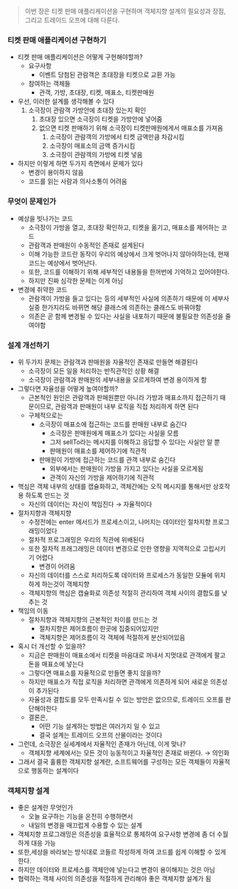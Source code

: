 > 이번 장은 티켓 판매 애플리케이션을 구현하며 객체지향 설계의 필요성과 장점, 그리고 트레이드 오프에 대해 다룬다.

 ### 티켓 판매 애플리케이션 구현하기

- 티켓 판매 애플리케이션은 어떻게 구현해야할까?
    - 요구사항
        - 이벤트 당첨된 관람객은 초대장을 티켓으로 교환 가능
    - 참여하는 객체들
        - 관객, 가방, 초대장, 티켓, 매표소, 티켓판매원
- 우선, 이러한 설계를 생각해볼 수 있다
    1. 소극장이 관람객 가방안에 초대장 있는지 확인
        1. 초대장 있으면 소극장이 티켓을 가방안에 넣어줌
        2. 없으면 티켓 판매하기 위해 소극장이 티켓판매원에게서 매표소를 가져옴
            1. 소극장이 관람객의 가방에서 티켓 금액만큼 차감시킴
            2. 소극장이 매표소의 금액 증가시킴
            3. 소극장이 관람객의 가방에 티켓 넣음
- 하지만 이렇게 하면 두가지 측면에서 문제가 있다
    - 변경이 용이하지 않음
    - 코드를 읽는 사람과 의사소통이 어려움

### 무엇이 문제인가

- 예상을 빗나가는 코드
    - 소극장이 가방을 열고, 초대장 확인하고, 티켓을 옮기고, 매표소를 제어하는 코드
    - 관람객과 판매원이 수동적인 존재로 설계된다
    - 이해 가능한 코드란 동작이 우리의 예상에서 크게 벗어나지 않아야하는데, 현재 코드는 예상에서 벗어난다.
    - 또한, 코드를 이해하기 위해 세부적인 내용들을 한꺼번에 기억하고 있어야한다.
    - 하지만 진짜 심각한 문제는 이게 아님
- 변경에 취약한 코드
    - 관람객이 가방을 들고 있다는 등의 세부적인 사실에 의존하기 때문에 이 세부사실중 한가지라도 바뀌면 해당 클래스에 의존하는 클래스도 바꿔야함
    - 의존은 곧 함께 변경될 수 있다는 사실을 내포하기 때문에 불필요한 의존성을 줄여야함

### 설계 개선하기

- 위 두가지 문제는 관람객과 판매원을 자율적인 존재로 만들면 해결된다
    - 소극장이 모든 일을 처리하는 반직관적인 상황 해결
    - 소극장이 관람객과 판매원의 세부내용을 모르게하여 변경 용이하게 함
- 그렇다면 자율성을 어떻게 높여야할까?
    - 근본적인 원인은 관람객과 판매원뿐만 아니라 가방과 매표소까지 접근하기 때문이므로, 관람객과 판매원이 내부 로직을 직접 처리하게 하면 된다
    - 구체적으로는
        - 소극장이 매표소에 접근하는 코드를 판매원 내부로 숨긴다
            - 소극장은 판매원에게 매표소가 있다는 사실을 모름
            - 그저 sellTo라는 메시지를 이해하고 응답할 수 있다는 사실만 알 뿐
            - 판매원이 매표소를 제어하기에 직관적
        - 판매원이 가방에 접근하는 코드를 관객 내부로 숨긴다
            - 외부에서는 판매원이 가방을 가지고 있다는 사실을 모르게됨
            - 관객이 자신의 가방을 제어하기에 직관적
- 핵심은 객체 내부의 상태를 캡슐화하고, 객체간에는 오직 메시지를 통해서만 상호작용 하도록 만드는 것
    - 자신의 데이터는 자신이 책임진다 → 자율적이다
- 절차지향과 객체지향
    - 수정전에는 enter 메서드가 프로세스이고, 나머지는 데이터인 절차지향 프로그래밍이었다
    - 절차적 프로그래밍은 우리의 직관에 위배된다
    - 또한 절차적 프래그래밍은 데이터 변경으로 인한 영향을 지역적으로 고립시키기 어렵다
        - 변경이 어려움
    - 자신의 데이터를 스스로 처리하도록 데이터와 프로세스가 동일한 모듈에 위치하게 하는것이 객체지향
    - 객체지향의 핵심은 캡슐화로 의존성 적절히 관리하여 객체 사이의 결합도를 낮추는 것
- 책임의 이동
    - 절차지향과 객체지향의 근본적인 차이를 만드는 것
        - 절차지향은 제어흐름이 한곳에 집중되어있지만
        - 객체지향은 제어흐름이 각 객체에 적절하게 분산되어있음
- 혹시 더 개선할 수 있을까?
    - 지금은 판매원이 매표소에서 티켓을 마음대로 꺼내서 지멋대로 관객에게 팔고 돈을 매표소에 넣는다
    - 그렇다면 매표소를 자율적으로 만들면 좋지 않을까?
    - 하지만 매표소가 직접 로직을 처리하면 관객에게 의존하게 되어 새로운 의존성이 추가된다
    - 자율성과 결합도를 모두 만족시킬 수 있는 방안은 없으므로, 트레이드 오프를 판단해야한다
    - 결론은,
        - 어떤 기능 설계하는 방법은 여러가지 일 수 있고
        - 결국 설계는 트레이드 오프의 산물이라는 것이다
- 그런데, 소극장은 실세계에서 자율적인 존재가 아닌데, 이게 맞나?
    - 객체지향 세계에서는 모든 것이 능동적이고 자율적인 존재로 바뀐다. → 의인화
- 그래서 결국 훌륭한 객체지향 설계란, 소프트웨어를 구성하는 모든 객체들이 자율적으로 행동하는 설계이다

### 객체지향 설계

- 좋은 설계란 무엇인가
    - 오늘 요구하는 기능을 온전히 수행하면서
    - 내일의 변경을 매끄럽게 수용할 수 있는 설계
- 객체지향 프로그래밍은 의존성을 효율적으로 통제하여 요구사항 변경에 좀 더 수월하게 대응 가능
- 또한,세상을 바라보는 방식대로 코들르 작성하게 하여 코드를 쉽게 이해할 수 있게한다.
- 하지만 데이터와 프로세스를 객체안에 넣는다고 변경이 용이해지는 것은 아님
- 협력하는 객체 사이의 의존성을 적절하게 관리해야 좋은 객체지향 설계가 됨